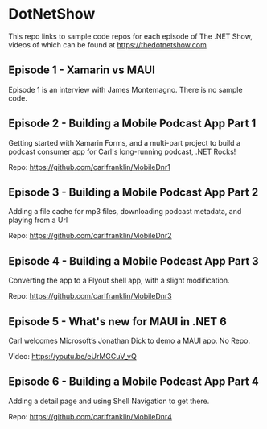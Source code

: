 # DotNetShow
This repo links to sample code repos for each episode of The .NET Show, videos of which can be found at https://thedotnetshow.com

## Episode 1 - Xamarin vs MAUI
Episode 1 is an interview with James Montemagno. There is no sample code.

## Episode 2 - Building a Mobile Podcast App Part 1
Getting started with Xamarin Forms, and a multi-part project to build a podcast consumer app for Carl's long-running podcast, .NET Rocks!

Repo: https://github.com/carlfranklin/MobileDnr1

## Episode 3 - Building a Mobile Podcast App Part 2
Adding a file cache for mp3 files, downloading podcast metadata, and playing from a Url

Repo: https://github.com/carlfranklin/MobileDnr2

## Episode 4 - Building a Mobile Podcast App Part 3
Converting the app to a Flyout shell app, with a slight modification.

Repo: https://github.com/carlfranklin/MobileDnr3

## Episode 5 - What's new for MAUI in .NET 6
Carl welcomes Microsoft’s Jonathan Dick to demo a MAUI app. No Repo.

Video: https://youtu.be/eUrMGCuV_vQ

## Episode 6 - Building a Mobile Podcast App Part 4
Adding a detail page and using Shell Navigation to get there.

Repo: https://github.com/carlfranklin/MobileDnr4
